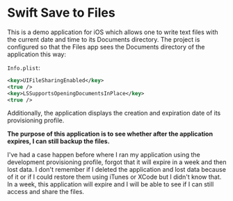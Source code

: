 # Swift Save to Files

This is a demo application for iOS which allows one to write text files with the current date and time to its
Documents directory.
The project is configured so that the Files app sees the Documents directory of the application this way:

`Info.plist`:

```xml
<key>UIFileSharingEnabled</key>
<true />
<key>LSSupportsOpeningDocumentsInPlace</key>
<true />
```

Additionally, the application displays the creation and expiration date of its provisioning profile.

**The purpose of this application is to see whether after the application expires, I can still backup the files.**

I've had a case happen before where I ran my application using the development provisioning profile,
forgot that it will expire in a week and then lost data.
I don't remember if I deleted the application and lost data because of it or if I could restore them
using iTunes or XCode but I didn't know that.
In a week, this application will expire and I will be able to see if I can still access and share
the files.
